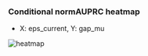 ### Conditional normAUPRC heatmap

- X: eps_current, Y: gap_mu

![heatmap](/home/elicer/project_0814_2/results/20250819-013801/holdout/conditional_heatmap_eps_current_vs_gap_mu.png)
